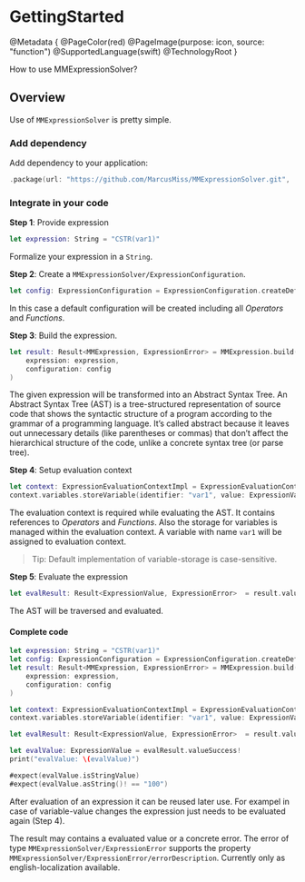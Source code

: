 # GettingStarted

@Metadata {
    @PageColor(red)
    @PageImage(purpose: icon, source: "function") 
    @SupportedLanguage(swift)
    @TechnologyRoot
}

How to use MMExpressionSolver?

## Overview

Use of ``MMExpressionSolver`` is pretty simple.

### Add dependency

Add dependency to your application:

```swift
.package(url: "https://github.com/MarcusMiss/MMExpressionSolver.git", .upToNextMajor(from: "1.2.0"))
```

### Integrate in your code

**Step 1**: Provide expression

```swift
let expression: String = "CSTR(var1)"
```

Formalize your expression in a `String`.

**Step 2**: Create a ``MMExpressionSolver/ExpressionConfiguration``.

```swift
let config: ExpressionConfiguration = ExpressionConfiguration.createDefault()
```

In this case a default configuration will be created including all _Operators_ and _Functions_.

**Step 3**: Build the expression.

```swift
let result: Result<MMExpression, ExpressionError> = MMExpression.build(
    expression: expression,
    configuration: config
)
```

The given expression will be transformed into an Abstract Syntax Tree.
An Abstract Syntax Tree (AST) is a tree-structured representation of source code that shows the
syntactic structure of a program according to the grammar of a programming language.
It’s called abstract because it leaves out unnecessary details (like parentheses or commas)
that don’t affect the hierarchical structure of the code, unlike a concrete syntax tree (or parse tree).

**Step 4**: Setup evaluation context

```swift
let context: ExpressionEvaluationContextImpl = ExpressionEvaluationContextImpl(configuration: config)
context.variables.storeVariable(identifier: "var1", value: ExpressionValue.of(100))
```

The evaluation context is required while evaluating the AST. It contains references to _Operators_ and _Functions_.
Also the storage for variables is managed within the evaluation context.
A variable with name `var1` will be assigned to evaluation context.

> Tip: Default implementation of variable-storage is case-sensitive.

**Step 5**: Evaluate the expression

```swift
let evalResult: Result<ExpressionValue, ExpressionError>  = result.valueSuccess!.evaluate(context: context)
```

The AST will be traversed and evaluated.

#### Complete code

```swift
let expression: String = "CSTR(var1)"
let config: ExpressionConfiguration = ExpressionConfiguration.createDefault()
let result: Result<MMExpression, ExpressionError> = MMExpression.build(
    expression: expression,
    configuration: config
)

let context: ExpressionEvaluationContextImpl = ExpressionEvaluationContextImpl(configuration: config)
context.variables.storeVariable(identifier: "var1", value: ExpressionValue.of(100))

let evalResult: Result<ExpressionValue, ExpressionError>  = result.valueSuccess!.evaluate(context: context)

let evalValue: ExpressionValue = evalResult.valueSuccess!
print("evalValue: \(evalValue)")

#expect(evalValue.isStringValue)
#expect(evalValue.asString()! == "100")
```

After evaluation of an expression it can be reused later use.
For exampel in case of variable-value changes the expression just needs to be evaluated again (Step 4).

The result may contains a evaluated value or a concrete error.
The error of type ``MMExpressionSolver/ExpressionError`` supports the property ``MMExpressionSolver/ExpressionError/errorDescription``.
Currently only as english-localization available.
